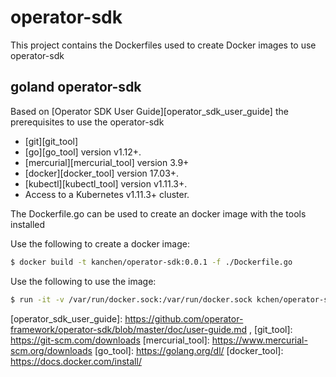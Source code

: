 # operator-sdk
This project contains the Dockerfiles used to create Docker images to use operator-sdk

## goland operator-sdk

Based on [Operator SDK User Guide][operator_sdk_user_guide]
the prerequisites to use the operator-sdk

- [git][git_tool]
- [go][go_tool] version v1.12+.
- [mercurial][mercurial_tool] version 3.9+
- [docker][docker_tool] version 17.03+.
- [kubectl][kubectl_tool] version v1.11.3+.
- Access to a Kubernetes v1.11.3+ cluster.

The Dockerfile.go can be used to create an docker image with the tools installed

Use the following to create a docker image:

```sh
$ docker build -t kanchen/operator-sdk:0.0.1 -f ./Dockerfile.go
```

Use the following to use the image:

```sh
$ run -it -v /var/run/docker.sock:/var/run/docker.sock kchen/operator-sdk:0.0.1 /bin/sh
```

[operator_sdk_user_guide]: https://github.com/operator-framework/operator-sdk/blob/master/doc/user-guide.md ,
[git_tool]: https://git-scm.com/downloads
[mercurial_tool]: https://www.mercurial-scm.org/downloads
[go_tool]: https://golang.org/dl/
[docker_tool]: https://docs.docker.com/install/
